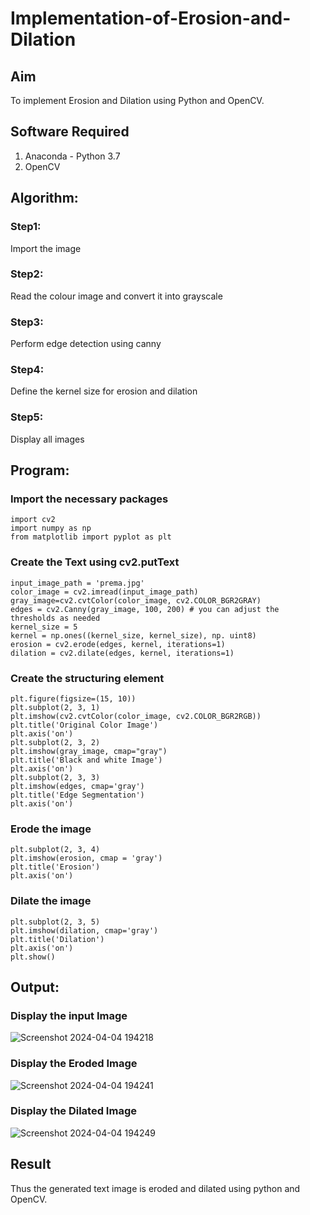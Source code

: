 # Implementation-of-Erosion-and-Dilation
## Aim
To implement Erosion and Dilation using Python and OpenCV.
## Software Required
1. Anaconda - Python 3.7
2. OpenCV
## Algorithm:
### Step1:
Import the image

### Step2:
Read the colour image and convert it into grayscale

### Step3:
Perform edge detection using canny

### Step4:
Define the kernel size for erosion and dilation

### Step5:
Display all images

## Program:

### Import the necessary packages
```
import cv2
import numpy as np
from matplotlib import pyplot as plt
```
### Create the Text using cv2.putText
```
input_image_path = 'prema.jpg'
color_image = cv2.imread(input_image_path)
gray_image=cv2.cvtColor(color_image, cv2.COLOR_BGR2GRAY)
edges = cv2.Canny(gray_image, 100, 200) # you can adjust the thresholds as needed
kernel_size = 5
kernel = np.ones((kernel_size, kernel_size), np. uint8)
erosion = cv2.erode(edges, kernel, iterations=1)
dilation = cv2.dilate(edges, kernel, iterations=1)
```
### Create the structuring element
```
plt.figure(figsize=(15, 10))
plt.subplot(2, 3, 1)
plt.imshow(cv2.cvtColor(color_image, cv2.COLOR_BGR2RGB))
plt.title('Original Color Image')
plt.axis('on')
plt.subplot(2, 3, 2)
plt.imshow(gray_image, cmap="gray")
plt.title('Black and white Image')
plt.axis('on')
plt.subplot(2, 3, 3)
plt.imshow(edges, cmap='gray')
plt.title('Edge Segmentation')
plt.axis('on')
```
### Erode the image
```
plt.subplot(2, 3, 4)
plt.imshow(erosion, cmap = 'gray')
plt.title('Erosion')
plt.axis('on')
```
### Dilate the image
```
plt.subplot(2, 3, 5)
plt.imshow(dilation, cmap='gray')
plt.title('Dilation')
plt.axis('on')
plt.show()

```
## Output:

### Display the input Image

![Screenshot 2024-04-04 194218](https://github.com/premalatha-sureshbabu/erosion-dilation/assets/120620842/b9498c9b-67a7-4df9-b879-4756670da6bc)

### Display the Eroded Image

![Screenshot 2024-04-04 194241](https://github.com/premalatha-sureshbabu/erosion-dilation/assets/120620842/2d331c7c-4715-4cc5-815d-f59d41ae077f)

### Display the Dilated Image

![Screenshot 2024-04-04 194249](https://github.com/premalatha-sureshbabu/erosion-dilation/assets/120620842/4a949a34-a4de-4964-abab-570f34cbae49)

## Result
Thus the generated text image is eroded and dilated using python and OpenCV.
